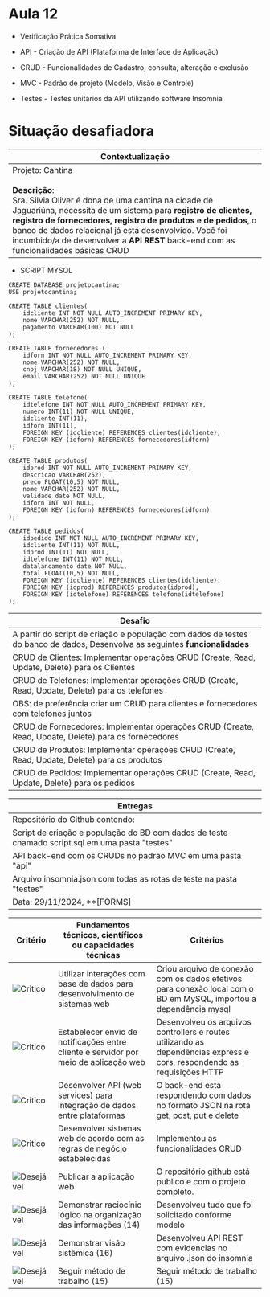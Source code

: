 # Aula 12 
- Verificação Prática Somativa

- API - Criação de API (Plataforma de Interface de Aplicação)
- CRUD - Funcionalidades de Cadastro, consulta, alteração e exclusão
- MVC - Padrão de projeto (Modelo, Visão e Controle)
- Testes - Testes unitários da API utilizando software Insomnia

# Situação desafiadora
|Contextualização|
|-|
|Projeto: Cantina<br><br>**Descrição**:<br>Sra. Silvia Oliver é dona de uma cantina na cidade de Jaguariúna, necessita de um sistema para **registro de clientes, registro de fornecedores, registro de produtos e de pedidos**, o banco de dados relacional já está desenvolvido. Você foi incumbido/a de desenvolver a **API REST** back-end com as funcionalidades básicas CRUD|


- SCRIPT MYSQL
```
CREATE DATABASE projetocantina;
USE projetocantina;

CREATE TABLE clientes(
    idcliente INT NOT NULL AUTO_INCREMENT PRIMARY KEY,
    nome VARCHAR(252) NOT NULL,
    pagamento VARCHAR(100) NOT NULL
);

CREATE TABLE fornecedores (
    idforn INT NOT NULL AUTO_INCREMENT PRIMARY KEY,
    nome VARCHAR(252) NOT NULL,
    cnpj VARCHAR(18) NOT NULL UNIQUE,
    email VARCHAR(252) NOT NULL UNIQUE
);

CREATE TABLE telefone(
    idtelefone INT NOT NULL AUTO_INCREMENT PRIMARY KEY,
    numero INT(11) NOT NULL UNIQUE,
    idcliente INT(11),
    idforn INT(11),
    FOREIGN KEY (idcliente) REFERENCES clientes(idcliente),
    FOREIGN KEY (idforn) REFERENCES fornecedores(idforn)
);

CREATE TABLE produtos(
    idprod INT NOT NULL AUTO_INCREMENT PRIMARY KEY,
    descricao VARCHAR(252),
    preco FLOAT(10,5) NOT NULL,
    nome VARCHAR(252) NOT NULL,
    validade date NOT NULL,
    idforn INT NOT NULL,
    FOREIGN KEY (idforn) REFERENCES fornecedores(idforn)
);

CREATE TABLE pedidos(
    idpedido INT NOT NULL AUTO_INCREMENT PRIMARY KEY,
    idcliente INT(11) NOT NULL,
    idprod INT(11) NOT NULL,
    idtelefone INT(11) NOT NULL,
    datalancamento date NOT NULL,
    total FLOAT(10,5) NOT NULL,
    FOREIGN KEY (idcliente) REFERENCES clientes(idcliente),
    FOREIGN KEY (idprod) REFERENCES produtos(idprod),
    FOREIGN KEY (idtelefone) REFERENCES telefone(idtelefone)
);
```
|Desafio|
|-|
|A partir do script de criação e população com dados de testes do banco de dados, Desenvolva as seguintes **funcionalidades**|
|CRUD de Clientes: Implementar operações CRUD (Create, Read, Update, Delete) para os Clientes|
|CRUD de Telefones: Implementar operações CRUD (Create, Read, Update, Delete) para os telefones|
|OBS: de preferência criar um CRUD para clientes e fornecedores com telefones juntos|
|CRUD de Fornecedores: Implementar operações CRUD (Create, Read, Update, Delete) para os fornecedores|
|CRUD de Produtos: Implementar operações CRUD (Create, Read, Update, Delete) para os produtos|
|CRUD de Pedidos: Implementar operações CRUD (Create, Read, Update, Delete) para os pedidos|

|Entregas|
|-|
|Repositório do Github contendo:|
|Script de criação e população do BD com dados de teste chamado script.sql em uma pasta "testes"|
|API back-end com os CRUDs no padrão MVC em uma pasta "api"|
|Arquivo insomnia.json com todas as rotas de teste na pasta "testes"|
|Data: 29/11/2024, **[FORMS]|

|Critério|Fundamentos técnicos, científicos ou capacidades técnicas|Critérios|
|-|-|-|
|![Critico](https://raw.githubusercontent.com/wellifabio/senai2023/main/outros/assets/critico.png)|Utilizar interações com base de dados para desenvolvimento de sistemas web|Criou arquivo de conexão com os dados efetivos para conexão local com o BD em MySQL, importou a dependência mysql|
|![Critico](https://raw.githubusercontent.com/wellifabio/senai2023/main/outros/assets/critico.png)|Estabelecer envio de notificações entre cliente e servidor por meio de aplicação web|Desenvolveu os arquivos controllers e routes utilizando as dependências express e cors, respondendo as requisições HTTP|
|![Critico](https://raw.githubusercontent.com/wellifabio/senai2023/main/outros/assets/critico.png)|Desenvolver API (web services) para integração de dados entre plataformas|O back-end está respondendo com dados no formato JSON na rota get, post, put e delete|
|![Critico](https://raw.githubusercontent.com/wellifabio/senai2023/main/outros/assets/critico.png)|Desenvolver sistemas web de acordo com as regras de negócio estabelecidas|Implementou as funcionalidades CRUD|	
|![Desejável](https://raw.githubusercontent.com/wellifabio/senai2023/main/outros/assets/desejavel.png)|Publicar a aplicação web|O repositório github está publico e com o projeto completo.|
|![Desejável](https://raw.githubusercontent.com/wellifabio/senai2023/main/outros/assets/desejavel.png)|Demonstrar raciocínio lógico na organização das informações (14)|Desenvolveu tudo que foi solicitado conforme modelo|
|![Desejável](https://raw.githubusercontent.com/wellifabio/senai2023/main/outros/assets/desejavel.png)|Demonstrar visão sistêmica (16)|Desenvolveu API REST com evidencias no arquivo .json do insomnia|
|![Desejável](https://raw.githubusercontent.com/wellifabio/senai2023/main/outros/assets/desejavel.png)|Seguir método de trabalho (15)|Seguir método de trabalho (15)|